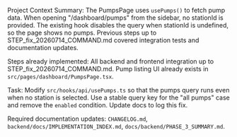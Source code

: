 Project Context Summary: The PumpsPage uses `usePumps()` to fetch pump data. When opening "/dashboard/pumps" from the sidebar, no stationId is provided. The existing hook disables the query when stationId is undefined, so the page shows no pumps. Previous steps up to STEP_fix_20260714_COMMAND.md covered integration tests and documentation updates.

Steps already implemented: All backend and frontend integration up to STEP_fix_20260714_COMMAND.md. Pump listing UI already exists in `src/pages/dashboard/PumpsPage.tsx`.

Task: Modify `src/hooks/api/usePumps.ts` so that the pumps query runs even when no station is selected. Use a stable query key for the "all pumps" case and remove the `enabled` condition. Update docs to log this fix.

Required documentation updates: `CHANGELOG.md`, `backend/docs/IMPLEMENTATION_INDEX.md`, `docs/backend/PHASE_3_SUMMARY.md`.
